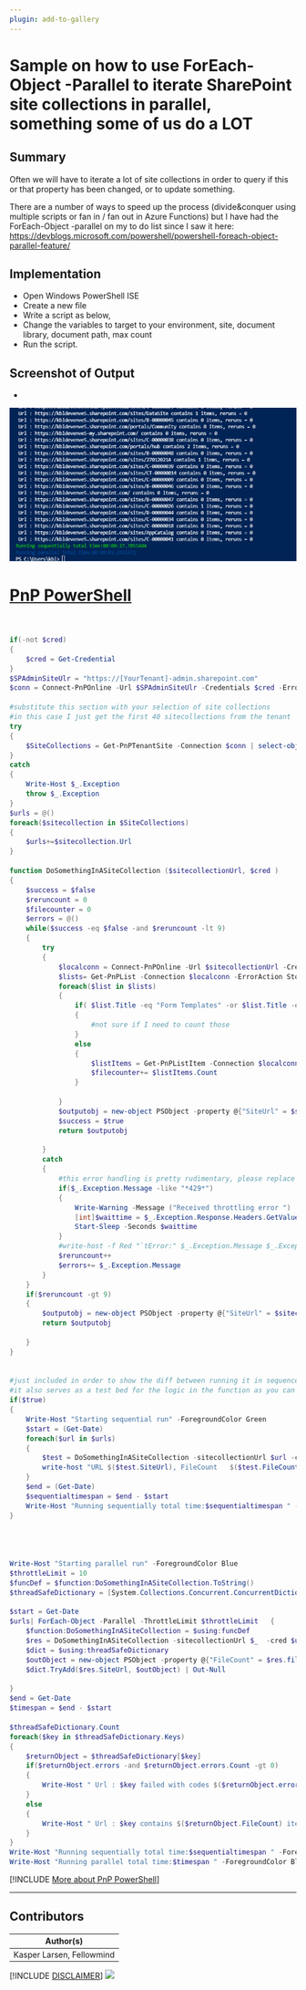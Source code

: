 ```yaml
---
plugin: add-to-gallery
---
```


# Sample on how to use ForEach-Object -Parallel to iterate SharePoint site collections in parallel, something some of us do a LOT

## Summary

Often we will have to iterate a lot of site collections in order to query if this or that property has been changed, or to update something.

There are a number of ways to speed up the process (divide&conquer using multiple scripts or fan in / fan out in Azure Functions) but I have had the ForEach-Object -parallel on my to do list since I saw it here: https://devblogs.microsoft.com/powershell/powershell-foreach-object-parallel-feature/




## Implementation

- Open Windows PowerShell ISE
- Create a new file
- Write a script as below,
- Change the variables to target to your environment, site, document library, document path, max count
- Run the script.
 
## Screenshot of Output 

 

-
![Example Screenshot](assets/preview.png)

# [PnP PowerShell](#tab/pnpps)
```powershell


if(-not $cred)
{
    $cred = Get-Credential
}
$SPAdminSiteUlr = "https://[YourTenant]-admin.sharepoint.com"
$conn = Connect-PnPOnline -Url $SPAdminSiteUlr -Credentials $cred -ErrorAction Stop

#substitute this section with your selection of site collections
#in this case I just get the first 40 sitecollections from the tenant
try
{
    $SiteCollections = Get-PnPTenantSite -Connection $conn | select-object -first 40
}
catch
{
    Write-Host $_.Exception
    throw $_.Exception
}
$urls = @()
foreach($sitecollection in $SiteCollections)
{
    $urls+=$sitecollection.Url    
}

function DoSomethingInASiteCollection ($sitecollectionUrl, $cred )
{
    $success = $false
    $reruncount = 0
    $filecounter = 0
    $errors = @()
    while($success -eq $false -and $reruncount -lt 9)
    {
        try
        {
            $localconn = Connect-PnPOnline -Url $sitecollectionUrl -Credentials $cred -ReturnConnection -ErrorAction Stop
            $lists= Get-PnPList -Connection $localconn -ErrorAction Stop| Where-Object {$_.BaseTemplate -eq 101 -and $_.Hidden -eq $false} 
            foreach($list in $lists)
            {
                if( $list.Title -eq "Form Templates" -or $list.Title -eq "Style Library" -or $list.Title -eq "Site Assets")
                {
                    #not sure if I need to count those
                }
                else
                {
                    $listItems = Get-PnPListItem -Connection $localconn -List $list  -ErrorAction Stop
                    $filecounter+= $listItems.Count
                }
                
            }
            $outputobj = new-object PSObject -property @{"SiteUrl" = $sitecollectionUrl; "FileCount" = $filecounter; "Reruncount" = $reruncount ; "errors"  = $errors}
            $success = $true
            return $outputobj
            
        }
        catch
        {
            #this error handling is pretty rudimentary, please replace it with your own :-)
            if($_.Exception.Message -like "*429*")
            {
                Write-Warning -Message ("Received throttling error ")
                [int]$waittime = $_.Exception.Response.Headers.GetValues("Retry-after")[0]
                Start-Sleep -Seconds $waittime
            }
            #write-host -f Red "`tError:" $_.Exception.Message $_.Exception
            $reruncount++
            $errors+= $_.Exception.Message
        }
    }
    if($reruncount -gt 9)
    {
        $outputobj = new-object PSObject -property @{"SiteUrl" = $sitecollectionUrl; "FileCount" = $filecounter; "Reruncount" = $reruncount ; "errors" = $errors}
        return $outputobj
    
    }
}


#just included in order to show the diff between running it in sequence and parallel
#it also serves as a test bed for the logic in the function as you can debug using this
if($true)
{
    Write-Host "Starting sequential run" -ForegroundColor Green
    $start = (Get-Date)
    foreach($url in $urls)
    {
        $test = DoSomethingInASiteCollection -sitecollectionUrl $url -cred $cred
        write-host "URL $($test.SiteUrl), FileCount   $($test.FileCount)  , Reruns $($test.Reruncount), errros  $($test.errors)" -ForegroundColor Yellow
    }
    $end = (Get-Date)
    $sequentialtimespan = $end - $start
    Write-Host "Running sequentially total time:$sequentialtimespan " -ForegroundColor Green
}




Write-Host "Starting parallel run" -ForegroundColor Blue
$throttleLimit = 10
$funcDef = $function:DoSomethingInASiteCollection.ToString()
$threadSafeDictionary = [System.Collections.Concurrent.ConcurrentDictionary[string,object]]::new()

$start = Get-Date
$urls| ForEach-Object -Parallel -ThrottleLimit $throttleLimit   {
    $function:DoSomethingInASiteCollection = $using:funcDef
    $res = DoSomethingInASiteCollection -sitecollectionUrl $_  -cred $using:cred 
    $dict = $using:threadSafeDictionary
    $outObject = new-object PSObject -property @{"FileCount" = $res.filecount; "Reruncount" = $res.reruncount; errors = $res.errors }
    $dict.TryAdd($res.SiteUrl, $outObject) | Out-Null

} 
$end = Get-Date
$timespan = $end - $start

$threadSafeDictionary.Count
foreach($key in $threadSafeDictionary.Keys)
{
    $returnObject = $threadSafeDictionary[$key]
    if($returnObject.errors -and $returnObject.errors.Count -gt 0)
    {
        Write-Host " Url : $key failed with codes $($returnObject.errors)" -ForegroundColor Red
    }
    else
    {
        Write-Host " Url : $key contains $($returnObject.FileCount) items, reruns = $($returnObject.Reruncount)"
    }
}
Write-Host "Running sequentially total time:$sequentialtimespan " -ForegroundColor Green
Write-Host "Running parallel total time:$timespan " -ForegroundColor Blue


```
[!INCLUDE [More about PnP PowerShell](../../docfx/includes/MORE-PNPPS.md)]
***

## Contributors

| Author(s) |
|-----------|
| Kasper Larsen, Fellowmind|

[!INCLUDE [DISCLAIMER](../../docfx/includes/DISCLAIMER.md)]
<img src="https://telemetry.sharepointpnp.com/script-samples/scripts/run-jobs-in-parallel" aria-hidden="true" />